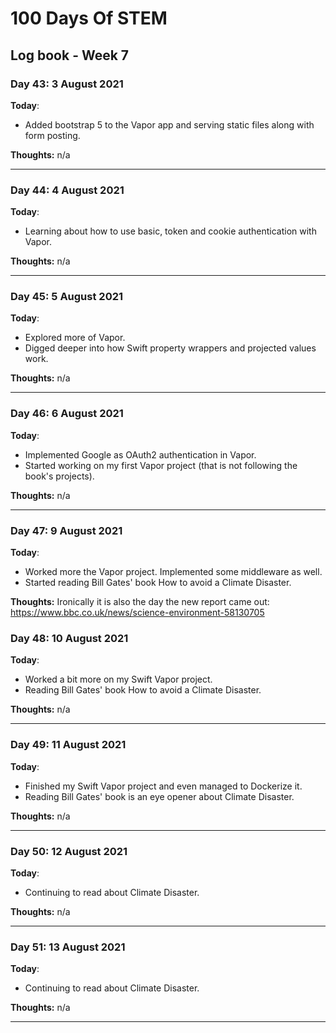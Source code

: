 # 100 Days Of STEM

## Log book - Week 7

### Day 43: 3 August 2021

**Today**:

* Added bootstrap 5 to the Vapor app and serving static files along with form posting.

**Thoughts:** n/a

---

### Day 44: 4 August 2021

**Today**:

* Learning about how to use basic, token and cookie authentication with Vapor.

**Thoughts:** n/a

---

### Day 45: 5 August 2021

**Today**:

* Explored more of Vapor.
* Digged deeper into how Swift property wrappers and projected values work.

**Thoughts:** n/a

---

### Day 46: 6 August 2021

**Today**:

* Implemented Google as OAuth2 authentication in Vapor.
* Started working on my first Vapor project (that is not following the book's projects).

**Thoughts:** n/a

---

### Day 47: 9 August 2021

**Today**:

* Worked more the Vapor project. Implemented some middleware as well.
* Started reading Bill Gates' book How to avoid a Climate Disaster.

**Thoughts:** Ironically it is also the day the new report came out: https://www.bbc.co.uk/news/science-environment-58130705

### Day 48: 10 August 2021

**Today**:

* Worked a bit more on my Swift Vapor project.
* Reading Bill Gates' book How to avoid a Climate Disaster.

**Thoughts:** n/a

---

### Day 49: 11 August 2021

**Today**:

* Finished my Swift Vapor project and even managed to Dockerize it.
* Reading Bill Gates' book is an eye opener about Climate Disaster.

**Thoughts:** n/a

---

### Day 50: 12 August 2021

**Today**:

* Continuing to read about Climate Disaster.

**Thoughts:** n/a

---

### Day 51: 13 August 2021

**Today**:

* Continuing to read about Climate Disaster.

**Thoughts:** n/a

---
